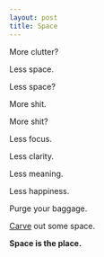 ```yaml
---
layout: post
title: Space
---
```

More clutter?

Less space.

Less space?

More shit.

More shit?

Less focus.

Less clarity.

Less meaning.

Less happiness.

Purge your baggage.

[Carve]({{site.url}}/carving-the-block) out some space.

**Space is the place.**
